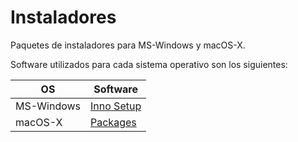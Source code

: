 # Instaladores
Paquetes de instaladores para MS-Windows y macOS-X.

Software utilizados para cada sistema operativo son los siguientes:

| OS | Software |
|---|---|
| MS-Windows | [Inno Setup](https://jrsoftware.org/isinfo.php) |
| macOS-X    | [Packages](http://s.sudre.free.fr/Software/Packages/about.html) |